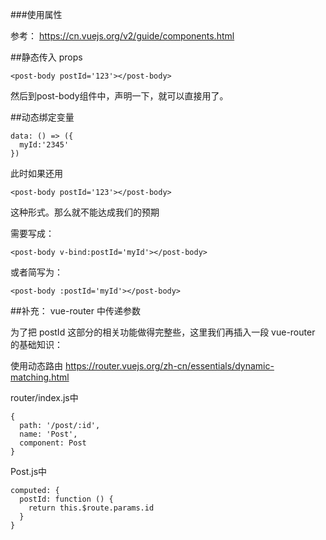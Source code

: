 ###使用属性

参考： https://cn.vuejs.org/v2/guide/components.html

##静态传入 props

```
<post-body postId='123'></post-body>
```

然后到post-body组件中，声明一下，就可以直接用了。


##动态绑定变量

```
data: () => ({
  myId:'2345'
})
```

此时如果还用

```
<post-body postId='123'></post-body>
```

这种形式。那么就不能达成我们的预期


需要写成：

```
<post-body v-bind:postId='myId'></post-body>
```

或者简写为：

```
<post-body :postId='myId'></post-body>
```

##补充： vue-router 中传递参数

为了把 postId 这部分的相关功能做得完整些，这里我们再插入一段 vue-router 的基础知识：

使用动态路由 https://router.vuejs.org/zh-cn/essentials/dynamic-matching.html

router/index.js中

```
{
  path: '/post/:id',
  name: 'Post',
  component: Post
}
```

Post.js中

```
computed: {
  postId: function () {
    return this.$route.params.id
  }
}
```
